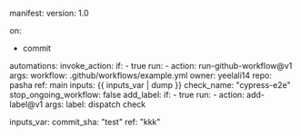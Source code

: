 manifest:
  version: 1.0

on:
  - commit

automations:
  invoke_action:
    if: 
      - true
    run:
      - action: run-github-workflow@v1
        args:
          workflow: .github/workflows/example.yml
          owner: yeelali14
          repo: pasha
          ref: main
          inputs: {{ inputs_var | dump }}
          check_name: "cypress-e2e"
          stop_ongoing_workflow: false
  add_label:
    if:
      - true
    run:
      - action: add-label@v1
        args:
          label: dispatch check

inputs_var: 
  commit_sha: "test"
  ref: "kkk"